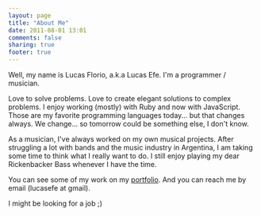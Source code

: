 ```yaml
---
layout: page
title: "About Me"
date: 2011-08-01 13:01
comments: false
sharing: true
footer: true
---
```


Well, my name is Lucas Florio, a.k.a Lucas Efe. I'm a programmer / musician. 

Love to solve problems. Love to create elegant solutions to complex problems. I enjoy working (mostly) with Ruby and now with JavaScript. Those are my favorite programming languages today... but that changes always. We change... so tomorrow could be something else, I don't know.

As a musician, I've always worked on my own musical projects. After struggling a lot with bands and the music industry in Argentina, I am taking some time to think what I really want to do. I still enjoy playing my dear Rickenbacker Bass whenever I have the time.

You can see some of my work on my [portfolio](/portfolio). And you can reach me
by email (lucasefe at gmail).

I might be looking for a job ;)


